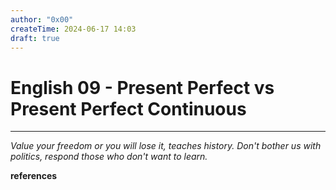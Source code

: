 ```yaml
---
author: "0x00"
createTime: 2024-06-17 14:03
draft: true
---
```


# English 09 - Present Perfect vs Present Perfect Continuous


---
*Value your freedom or you will lose it, teaches history. Don't bother us with politics, respond those who don't want to learn.*

**references**



